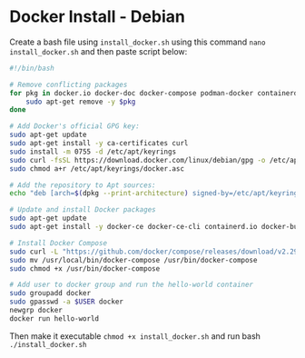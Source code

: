 # Docker Install - Debian

Create a bash file using `install_docker.sh` using this command `nano install_docker.sh` and then paste script below:

```bash
#!/bin/bash

# Remove conflicting packages
for pkg in docker.io docker-doc docker-compose podman-docker containerd runc; do 
    sudo apt-get remove -y $pkg
done

# Add Docker's official GPG key:
sudo apt-get update
sudo apt-get install -y ca-certificates curl
sudo install -m 0755 -d /etc/apt/keyrings
sudo curl -fsSL https://download.docker.com/linux/debian/gpg -o /etc/apt/keyrings/docker.asc
sudo chmod a+r /etc/apt/keyrings/docker.asc

# Add the repository to Apt sources:
echo "deb [arch=$(dpkg --print-architecture) signed-by=/etc/apt/keyrings/docker.asc] https://download.docker.com/linux/debian $(. /etc/os-release && echo "$VERSION_CODENAME") stable" | sudo tee /etc/apt/sources.list.d/docker.list > /dev/null

# Update and install Docker packages
sudo apt-get update
sudo apt-get install -y docker-ce docker-ce-cli containerd.io docker-buildx-plugin docker-compose-plugin

# Install Docker Compose
sudo curl -L "https://github.com/docker/compose/releases/download/v2.29.2/docker-compose-$(uname -s)-$(uname -m)" -o /usr/local/bin/docker-compose
sudo mv /usr/local/bin/docker-compose /usr/bin/docker-compose
sudo chmod +x /usr/bin/docker-compose

# Add user to docker group and run the hello-world container
sudo groupadd docker
sudo gpasswd -a $USER docker
newgrp docker
docker run hello-world

```

Then make it executable `chmod +x install_docker.sh` and run bash `./install_docker.sh`
